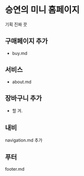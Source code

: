 # 승연의 미니 홈페이지

기획 진짜 끗

## 구매페이지 추가
- buy.md

## 서비스
- about.md

## 장바구니 추가
- 할 겨.

## 내비
navigation.md 추가

## 푸터
footer.md

